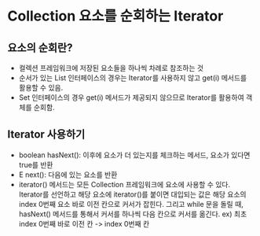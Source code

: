 # Collection 요소를 순회하는 Iterator

## 요소의 순회란?

- 컬렉션 프레임워크에 저장된 요소들을 하나씩 차례로 참조하는 것
- 순서가 있는 List 인터페이스의 경우는 Iterator를 사용하지 않고 get(i) 메서드를 활용할 수 있음.
- Set 인터페이스의 경우 get(i) 메서드가 제공되지 않으므로 Iterator를 활용하여 객체를 순회함.

## Iterator 사용하기

- boolean hasNext(): 이후에 요소가 더 있는지를 체크하는 메서드, 요소가 있다면 true를 반환
- E next(): 다음에 있는 요소를 반환
- iterator() 메서드는 모든 Collection 프레임워크에 요소에 사용할 수 있다.
  Iterator<T>를 선언하고 해당 요소에 iterator()를 붙이면 대입되는 값은 해당 요소의 index 0번째 요소 바로 이전 칸으로 커서가 잡힌다.
  그리고 while 문을 돌릴 때, hasNext() 메서드를 통해서 커서를 하나씩 다음 칸으로 커서를 옮긴다.
  ex) 최초 index 0번째 바로 이전 칸 -> index 0번째 칸